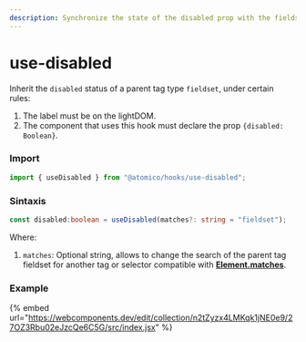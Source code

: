 ```yaml
---
description: Synchronize the state of the disabled prop with the fieldset tag
---
```


# use-disabled

Inherit the `disabled` status of a parent tag type `fieldset`, under certain rules:

1. The label must be on the lightDOM.
2. The component that uses this hook must declare the prop `{disabled: Boolean}`.

### Import

```javascript
import { useDisabled } from "@atomico/hooks/use-disabled";
```

### Sintaxis 

```typescript
const disabled:boolean = useDisabled(matches?: string = "fieldset");
```

Where:

1. `matches`: Optional string, allows to change the search of the parent tag fieldset for another tag or selector compatible with [**Element.matches**](https://developer.mozilla.org/en-US/docs/Web/API/Element/matches).

### Example

{% embed url="https://webcomponents.dev/edit/collection/n2tZyzx4LMKqk1jNE0e9/27OZ3Rbu02eJzcQe6C5G/src/index.jsx" %}



